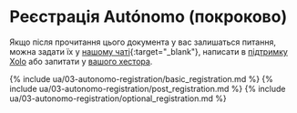 # Реєстрація Autónomo (покроково)

Якщо після прочитання цього документа у вас залишаться питання, можна задати
їх у [нашому чаті](https://bit.ly/it-autonomos-es){:target="_blank"}, написати в [підтримку Xolo](#контакти-підтримки)
або запитати у [вашого хестора](#надійні-хестори).

{% include ua/03-autonomo-registration/basic_registration.md %}
{% include ua/03-autonomo-registration/post_registration.md %}
{% include ua/03-autonomo-registration/optional_registration.md %}
